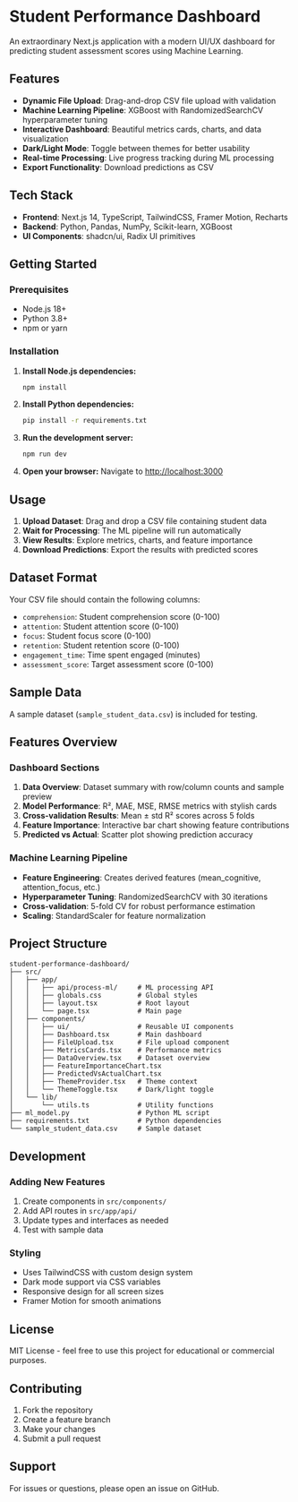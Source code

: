 # Student Performance Dashboard

An extraordinary Next.js application with a modern UI/UX dashboard for predicting student assessment scores using Machine Learning.

## Features

- **Dynamic File Upload**: Drag-and-drop CSV file upload with validation
- **Machine Learning Pipeline**: XGBoost with RandomizedSearchCV hyperparameter tuning
- **Interactive Dashboard**: Beautiful metrics cards, charts, and data visualization
- **Dark/Light Mode**: Toggle between themes for better usability
- **Real-time Processing**: Live progress tracking during ML processing
- **Export Functionality**: Download predictions as CSV

## Tech Stack

- **Frontend**: Next.js 14, TypeScript, TailwindCSS, Framer Motion, Recharts
- **Backend**: Python, Pandas, NumPy, Scikit-learn, XGBoost
- **UI Components**: shadcn/ui, Radix UI primitives

## Getting Started

### Prerequisites

- Node.js 18+ 
- Python 3.8+
- npm or yarn

### Installation

1. **Install Node.js dependencies:**
   ```bash
   npm install
   ```

2. **Install Python dependencies:**
   ```bash
   pip install -r requirements.txt
   ```

3. **Run the development server:**
   ```bash
   npm run dev
   ```

4. **Open your browser:**
   Navigate to [http://localhost:3000](http://localhost:3000)

## Usage

1. **Upload Dataset**: Drag and drop a CSV file containing student data
2. **Wait for Processing**: The ML pipeline will run automatically
3. **View Results**: Explore metrics, charts, and feature importance
4. **Download Predictions**: Export the results with predicted scores

## Dataset Format

Your CSV file should contain the following columns:
- `comprehension`: Student comprehension score (0-100)
- `attention`: Student attention score (0-100) 
- `focus`: Student focus score (0-100)
- `retention`: Student retention score (0-100)
- `engagement_time`: Time spent engaged (minutes)
- `assessment_score`: Target assessment score (0-100)

## Sample Data

A sample dataset (`sample_student_data.csv`) is included for testing.

## Features Overview

### Dashboard Sections

1. **Data Overview**: Dataset summary with row/column counts and sample preview
2. **Model Performance**: R², MAE, MSE, RMSE metrics with stylish cards
3. **Cross-validation Results**: Mean ± std R² scores across 5 folds
4. **Feature Importance**: Interactive bar chart showing feature contributions
5. **Predicted vs Actual**: Scatter plot showing prediction accuracy

### Machine Learning Pipeline

- **Feature Engineering**: Creates derived features (mean_cognitive, attention_focus, etc.)
- **Hyperparameter Tuning**: RandomizedSearchCV with 30 iterations
- **Cross-validation**: 5-fold CV for robust performance estimation
- **Scaling**: StandardScaler for feature normalization

## Project Structure

```
student-performance-dashboard/
├── src/
│   ├── app/
│   │   ├── api/process-ml/     # ML processing API
│   │   ├── globals.css         # Global styles
│   │   ├── layout.tsx          # Root layout
│   │   └── page.tsx            # Main page
│   ├── components/
│   │   ├── ui/                 # Reusable UI components
│   │   ├── Dashboard.tsx       # Main dashboard
│   │   ├── FileUpload.tsx      # File upload component
│   │   ├── MetricsCards.tsx    # Performance metrics
│   │   ├── DataOverview.tsx    # Dataset overview
│   │   ├── FeatureImportanceChart.tsx
│   │   ├── PredictedVsActualChart.tsx
│   │   ├── ThemeProvider.tsx   # Theme context
│   │   └── ThemeToggle.tsx     # Dark/light toggle
│   └── lib/
│       └── utils.ts            # Utility functions
├── ml_model.py                 # Python ML script
├── requirements.txt            # Python dependencies
└── sample_student_data.csv     # Sample dataset
```

## Development

### Adding New Features

1. Create components in `src/components/`
2. Add API routes in `src/app/api/`
3. Update types and interfaces as needed
4. Test with sample data

### Styling

- Uses TailwindCSS with custom design system
- Dark mode support via CSS variables
- Responsive design for all screen sizes
- Framer Motion for smooth animations

## License

MIT License - feel free to use this project for educational or commercial purposes.

## Contributing

1. Fork the repository
2. Create a feature branch
3. Make your changes
4. Submit a pull request

## Support

For issues or questions, please open an issue on GitHub.